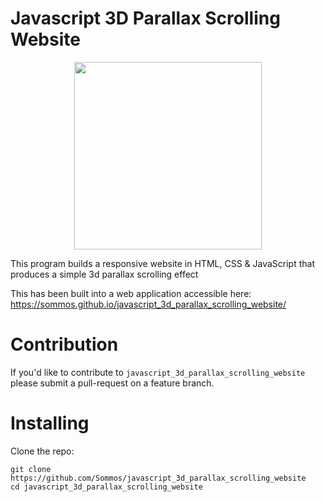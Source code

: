 # Javascript 3D Parallax Scrolling Website

<p align="center">
    <img src="img/website_image_0.png" width="300" />
</p>

This program builds a responsive website in HTML, CSS & JavaScript that produces a simple 3d parallax scrolling effect

This has been built into a web application accessible here: https://sommos.github.io/javascript_3d_parallax_scrolling_website/

# Contribution 

If you'd like to contribute to `javascript_3d_parallax_scrolling_website` please submit a pull-request on a feature branch.

# Installing

Clone the repo:

    git clone https://github.com/Sommos/javascript_3d_parallax_scrolling_website
    cd javascript_3d_parallax_scrolling_website